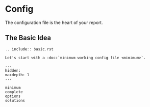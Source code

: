 # Config

The configuration file is the heart of your report.

## The Basic Idea

```{eval-rst}
.. include:: basic.rst

Let's start with a :doc:`minimum working config file <minimum>`.
```

```{toctree}
---
hidden:
maxdepth: 1
---

minimum
complete
options
solutions

```
